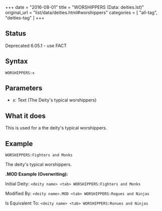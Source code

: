 +++
date = "2016-08-01"
title = "WORSHIPPERS (Data: deities.lst)"
original_url = "list/data/deities.html#worshippers"
categories = [ "all-tag", "deities-tag" ]
+++

## Status

Deprecated 6.05.1 - use FACT

## Syntax

`WORSHIPPERS:x`

## Parameters

-   x: Text (The Deity's typical worshippers)



What it does
------------

This is used for a the deity's typical worshippers.

Example
-------

`WORSHIPPERS:Fighters and Monks`

The deity's typical worshippers.

**.MOD Example (Overwriting):**

Initial Deity: `<deity name> <tab> WORSHIPPERS:Fighters and Monks`

Modified By: `<deity name>.MOD <tab> WORSHIPPERS:Rogues and Ninjas`

Is Equivalent To: `<deity name> <tab> WORSHIPPERS:Ronues and Ninjas`

